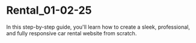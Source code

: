 # Rental_01-02-25
In this step-by-step guide, you'll learn how to create a sleek, professional, and fully responsive car rental website from scratch.
